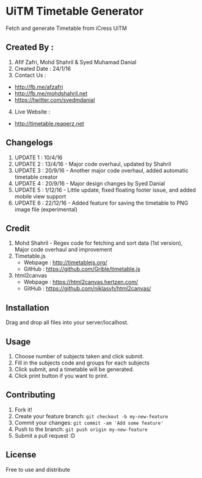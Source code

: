 
# UiTM Timetable Generator
Fetch and generate Timetable from iCress UiTM

## Created By :
1. Afif Zafri, Mohd Shahril & Syed Muhamad Danial
2. Created Date : 24/1/16
3. Contact Us :
  - http://fb.me/afzafri
  - http://fb.me/mohdshahril.net
  - https://twitter.com/syedmdanial 
4. Live Website :
  - http://timetable.reaperz.net
  
## Changelogs
1. UPDATE 1 : 10/4/16
2. UPDATE 2 : 13/4/16 - Major code overhaul, updated by Shahril
3. UPDATE 3 : 20/9/16 - Another major code overhaul, added automatic timetable creator
4. UPDATE 4 : 20/9/16 - Major design changes by Syed Danial
5. UPDATE 5 : 1/12/16 - Little update, fixed floating footer issue, and added mobile view support
6. UPDATE 6 : 22/12/16 - Added feature for saving the timetable to PNG image file (experimental)

## Credit
1. Mohd Shahril - Regex code for fetching and sort data (1st version), Major code overhaul and improvement
2. Timetable.js
   - Webpage : http://timetablejs.org/
   - GitHub : https://github.com/Grible/timetable.js
3. html2canvas
   - Webpage : https://html2canvas.hertzen.com/
   - GitHub : https://github.com/niklasvh/html2canvas/

## Installation

Drag and drop all files into your server/localhost.

## Usage

1. Choose number of subjects taken and click submit.
2. Fill in the subjects code and groups for each subjects
3. Click submit, and a timetable will be generated.
4. Click print button if you want to print.

## Contributing

1. Fork it!
2. Create your feature branch: `git checkout -b my-new-feature`
3. Commit your changes: `git commit -am 'Add some feature'`
4. Push to the branch: `git push origin my-new-feature`
5. Submit a pull request :D

## License

Free to use and distribute
